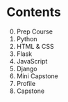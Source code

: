# Contents

0. Prep Course
1. Python
2. HTML & CSS
3. Flask
4. JavaScript
5. Django
6. Mini Capstone
7. Profile
8. Capstone
